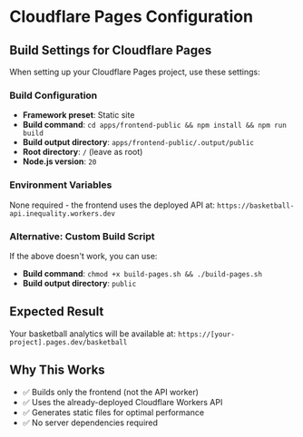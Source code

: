 # Cloudflare Pages Configuration

## Build Settings for Cloudflare Pages

When setting up your Cloudflare Pages project, use these settings:

### Build Configuration
- **Framework preset**: Static site
- **Build command**: `cd apps/frontend-public && npm install && npm run build`
- **Build output directory**: `apps/frontend-public/.output/public`
- **Root directory**: `/` (leave as root)
- **Node.js version**: `20`

### Environment Variables
None required - the frontend uses the deployed API at:
`https://basketball-api.inequality.workers.dev`

### Alternative: Custom Build Script
If the above doesn't work, you can use:
- **Build command**: `chmod +x build-pages.sh && ./build-pages.sh`
- **Build output directory**: `public`

## Expected Result
Your basketball analytics will be available at:
`https://[your-project].pages.dev/basketball`

## Why This Works
- ✅ Builds only the frontend (not the API worker)
- ✅ Uses the already-deployed Cloudflare Workers API
- ✅ Generates static files for optimal performance
- ✅ No server dependencies required
